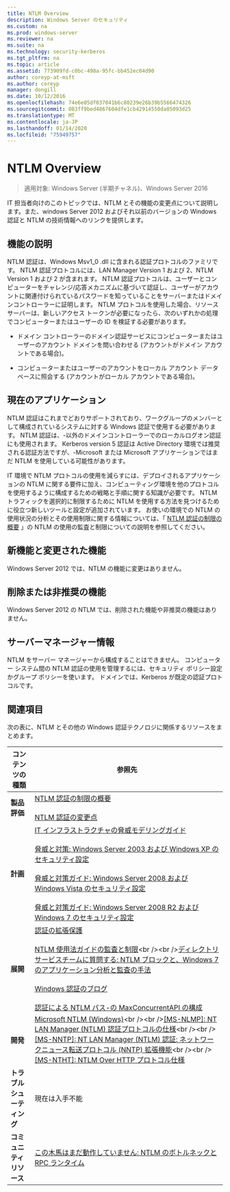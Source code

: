 ```yaml
---
title: NTLM Overview
description: Windows Server のセキュリティ
ms.custom: na
ms.prod: windows-server
ms.reviewer: na
ms.suite: na
ms.technology: security-kerberos
ms.tgt_pltfrm: na
ms.topic: article
ms.assetid: 773909fd-c0bc-498a-95fc-bb452ec04d90
author: coreyp-at-msft
ms.author: coreyp
manager: dongill
ms.date: 10/12/2016
ms.openlocfilehash: 74e6e05df037041b6c80239e26b39b5566474326
ms.sourcegitcommit: 083ff9bed4867604dfe1cb42914550da05093d25
ms.translationtype: MT
ms.contentlocale: ja-JP
ms.lasthandoff: 01/14/2020
ms.locfileid: "75949757"
---
```

# <a name="ntlm-overview"></a>NTLM Overview

>適用対象: Windows Server (半期チャネル)、Windows Server 2016

IT 担当者向けのこのトピックでは、NTLM とその機能の変更点について説明します。また、windows Server 2012 およびそれ以前のバージョンの Windows 認証と NTLM の技術情報へのリンクを提供します。

## <a name="BKMK_OVER"></a>機能の説明
NTLM 認証は、Windows Msv1\_0 .dll に含まれる認証プロトコルのファミリです。 NTLM 認証プロトコルには、LAN Manager Version 1 および 2、NTLM Version 1 および 2 が含まれます。 NTLM 認証プロトコルは、ユーザーとコンピューターをチャレンジ\/応答メカニズムに基づいて認証し、ユーザーがアカウントに関連付けられているパスワードを知っていることをサーバーまたはドメインコントローラーに証明します。 NTLM プロトコルを使用した場合、リソース サーバーは、新しいアクセス トークンが必要になったら、次のいずれかの処理でコンピューターまたはユーザーの ID を検証する必要があります。

-   ドメイン コントローラーのドメイン認証サービスにコンピューターまたはユーザーのアカウント ドメインを問い合わせる (アカウントがドメイン アカウントである場合)。

-   コンピューターまたはユーザーのアカウントをローカル アカウント データベースに照会する (アカウントがローカル アカウントである場合)。

## <a name="BKMK_APP"></a>現在のアプリケーション
NTLM 認証はこれまでどおりサポートされており、ワークグループのメンバーとして構成されているシステムに対する Windows 認証で使用する必要があります。 NTLM 認証は、\-以外のドメインコントローラーでのローカルログオン認証にも使用されます。 Kerberos version 5 認証は Active Directory 環境では推奨される認証方法ですが、\-Microsoft または Microsoft アプリケーションではまだ NTLM を使用している可能性があります。

IT 環境で NTLM プロトコルの使用を減らすには、デプロイされるアプリケーションの NTLM に関する要件に加え、コンピューティング環境を他のプロトコルを使用するように構成するための戦略と手順に関する知識が必要です。 NTLM トラフィックを選択的に制限するために NTLM を使用する方法を見つけるために役立つ新しいツールと設定が追加されています。 お使いの環境での NTLM の使用状況の分析とその使用制限に関する情報については、「 [NTLM 認証の制限の概要](https://technet.microsoft.com/library/dd560653(v=ws.10).aspx) 」の NTLM の使用の監査と制限についての説明を参照してください。

## <a name="BKMK_NEW"></a>新機能と変更された機能
Windows Server 2012 では、NTLM の機能に変更はありません。

## <a name="BKMK_DEP"></a>削除または非推奨の機能
Windows Server 2012 の NTLM では、削除された機能や非推奨の機能はありません。

## <a name="BKMK_INSTALL"></a>サーバーマネージャー情報
NTLM をサーバー マネージャーから構成することはできません。 コンピューター システム間の NTLM 認証の使用を管理するには、セキュリティ ポリシー設定かグループ ポリシーを使います。 ドメインでは、Kerberos が既定の認証プロトコルです。

## <a name="BKMK_LINKS"></a>関連項目
次の表に、NTLM とその他の Windows 認証テクノロジに関係するリソースをまとめます。

|コンテンツの種類|参照先|
|--------|-------|
|**製品評価**|[NTLM 認証の制限の概要](https://technet.microsoft.com/library/dd560653.aspx)<br /><br />[NTLM 認証の変更点](https://technet.microsoft.com/library/dd566199.aspx)|
|**計画**|[IT インフラストラクチャの脅威モデリングガイド](https://technet.microsoft.com/library/dd941826.aspx)<br /><br />[脅威と対策: Windows Server 2003 および Windows XP のセキュリティ設定](https://technet.microsoft.com/library/dd162275.aspx)<br /><br />[脅威と対策ガイド: Windows Server 2008 および Windows Vista のセキュリティ設定](https://technet.microsoft.com/library/dd349791.aspx)<br /><br />[脅威と対策ガイド: Windows Server 2008 R2 および Windows 7 のセキュリティ設定](https://technet.microsoft.com/library/hh125921.aspx)|
|**展開**|[認証の拡張保護](https://support.microsoft.com/kb/968389)<br /><br />[NTLM 使用法ガイドの監査と制限](https://technet.microsoft.com/library/jj865674(v=ws.10).aspx)<br /><br />[ディレクトリサービスチームに質問する: NTLM ブロックと、Windows 7 のアプリケーション分析と監査の手法](https://blogs.technet.com/askds/archive/2009/10/08/ntlm-blocking-and-you-application-analysis-and-auditing-methodologies-in-windows-7.aspx)<br /><br />[Windows 認証のブログ](https://blogs.technet.com/authentication/)<br /><br />[認証による NTLM パス\-の MaxConcurrentAPI の構成](https://social.technet.microsoft.com/wiki/contents/articles/9759.configuring-maxconcurrentapi-for-ntlm-pass-through-authentication.aspx)|
|**開発**|[Microsoft NTLM \(Windows\)](https://msdn.microsoft.com/library/aa378749(VS.85).aspx)<br /><br />[\[MS\-NLMP\]: NT LAN Manager \(NTLM\) 認証プロトコルの仕様](https://msdn.microsoft.com/library/cc236621(PROT.10).aspx)<br /><br />[\[MS\-NNTP\]: NT LAN Manager \(NTLM\) 認証: ネットワークニュース転送プロトコル \(NNTP\) 拡張機能](https://msdn.microsoft.com/library/cc236774(PROT.10).aspx)<br /><br />[\[MS\-NTHT\]: NTLM Over HTTP プロトコル仕様](https://msdn.microsoft.com/library/cc237488(PROT.10).aspx)|
|**トラブルシューティング**|現在は入手不能|
|**コミュニティ リソース**|[この木馬はまだ動作していません: NTLM のボトルネックと RPC ランタイム](https://blogs.technet.com/b/askds/archive/2011/09/15/is-this-horse-dead-yet-ntlm-bottlenecks-and-the-rpc-runtime.aspx)|



